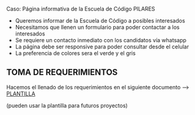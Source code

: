 Caso: Página informativa de la Escuela de Código PILARES
* Queremos informar de la Escuela de Código a posibles interesados
* Necesitamos que llenen un formulario para poder contactar a los interesados
* Se requiere un contacto inmediato con los candidatos vía whatsapp
* La página debe ser responsive para poder consultar desde el celular
* La preferencia de colores sera el verde y el gris
 
 ## TOMA DE REQUERIMIENTOS 
 Hacemos el llenado de los requerimientos en el siguiente documento --> [PLANTILLA](./1.-Reqierimientos.doc)
 
(pueden usar la plantilla para futuros proyectos)
